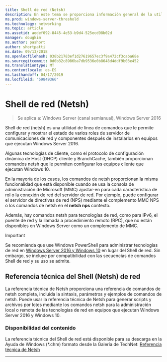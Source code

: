 ```yaml
---
title: Shell de red (Netsh)
description: En este tema se proporciona información general de la utilidad de línea de comandos de Shell de red (netsh) en Windows Server 2016.
ms.prod: windows-server-threshold
ms.technology: networking
ms.topic: article
ms.assetid: aedef092-8445-4e53-b9d4-525ecd98b02d
manager: dougkim
ms.author: pashort
author: shortpatti
ms.date: 09/13/2018
ms.openlocfilehash: 038b21783ef1d27619657ec3f9a472cf3caba68e
ms.sourcegitcommit: 0d0b32c8986ba7db9536e0b8648d4ddf9b03e452
ms.translationtype: MT
ms.contentlocale: es-ES
ms.lasthandoff: 04/17/2019
ms.locfileid: "59849366"
---
```

# <a name="network-shell-netsh"></a>Shell de red \(Netsh\)

>Se aplica a: Windows Server (canal semianual), Windows Server 2016

Shell de red (netsh) es una utilidad de línea de comandos que le permite configurar y mostrar el estado de varios roles de servidor de comunicaciones de red y componentes después de instalarlos en equipos que ejecutan Windows Server 2016.

Algunas tecnologías de cliente, como el protocolo de configuración dinámica de Host \(DHCP\) cliente y BranchCache, también proporcionan comandos netsh que le permiten configurar los equipos cliente que ejecutan Windows 10.

En la mayoría de los casos, los comandos de netsh proporcionan la misma funcionalidad que está disponible cuando se usa la consola de administración de Microsoft \(MMC\) ajustar\-en para cada característica de rol o la conexión de red del servidor de red. Por ejemplo, puede configurar el servidor de directivas de red \(NPS\) mediante el complemento MMC NPS o los comandos de netsh en el **netsh nps** contexto.

Además, hay comandos netsh para tecnologías de red, como para IPv6, el puente de red y la llamada a procedimiento remoto \(RPC\), que no están disponibles en Windows Server como un complemento de MMC.

>[!IMPORTANT]
>Se recomienda que use Windows PowerShell para administrar tecnologías de red en [Windows Server 2016 y Windows 10](https://technet.microsoft.com/library/mt156917.aspx) en lugar del Shell de red. Sin embargo, se incluye por compatibilidad con las secuencias de comandos Shell de red y su uso se admite.

## <a name="network-shell-netsh-technical-reference"></a>Referencia técnica del Shell (Netsh) de red

La referencia técnica de Netsh proporciona una referencia de comandos de netsh completa, incluida la sintaxis, parámetros y ejemplos de comandos de netsh. Puede usar la referencia técnica de Netsh para generar scripts y archivos por lotes mediante los comandos netsh para la administración local o remota de las tecnologías de red en equipos que ejecutan Windows Server 2016 y Windows 10.  
  
### <a name="content-availability"></a>Disponibilidad del contenido  
  
La referencia técnica del Shell de red está disponible para su descarga en la Ayuda de Windows \(*.chm\) formato desde la Galería de TechNet: [Referencia técnica de Netsh](https://gallery.technet.microsoft.com/Netsh-Technical-Reference-c46523dc)  
  
---
